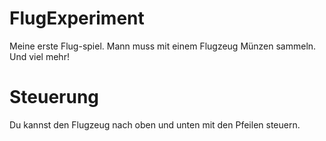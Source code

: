 # FlugExperiment
Meine erste Flug-spiel. Mann muss mit einem Flugzeug Münzen sammeln. Und viel mehr!

# Steuerung 
Du kannst den Flugzeug nach oben und unten mit den Pfeilen steuern.
